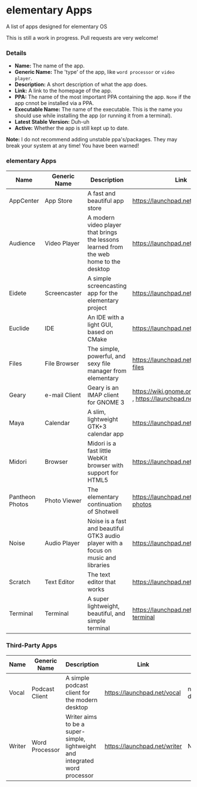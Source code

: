 elementary Apps
==============

A list of apps designed for elementary OS

This is still a work in progress. Pull requests are very welcome!



### Details

* __Name:__ The name of the app.
* __Generic Name:__ The 'type' of the app, like `word processor` or `video player`.
* __Description:__ A short description of what the app does.
* __Link:__ A link to the homepage of the app.
* __PPA:__ The name of the most important PPA containing the app. `None` if the app cnnot be installed via a PPA.
* __Executable Name:__ The name of the executable. This is the name you should use while installing the app (or running it from a terminal).
* __Latest Stable Version:__ Duh-uh
* __Active:__ Whether the app is still kept up to date.


__Note:__ I do not recommend adding unstable ppa's/packages. They may break your system at any time! You have been warned!



### elementary Apps

Name | Generic Name | Description | Link | PPA | Executable Name | Latest Stable Version
-----|--------------|-------------|------|-----|-----------------|----------------------
AppCenter | App Store | A fast and beautiful app store | https://launchpad.net/appcenter | elementary-os/daily (unstable!) | appcenter | In Developement
Audience | Video Player | A modern video player that brings the lessons learned from the web home to the desktop | https://launchpad.net/audience | elementary-os/daily (unstable!) | audience | In Developement
Eidete | Screencaster | A simple screencasting app for the elementary project | https://launchpad.net/eidete | elementary-os/daily (unstable!) | eidete | In Developement
Euclide | IDE | An IDE with a light GUI, based on CMake | https://launchpad.net/euclide | elementary-os/daily (unstable!) | euclide | In Developement
Files | File Browser | The simple, powerful, and sexy file manager from elementary | https://launchpad.net/pantheon-files | elementary-os/stable | pantheon-files | 0.1.6
Geary | e-mail Client | Geary is an IMAP client for GNOME 3 | https://wiki.gnome.org/Apps/Geary , https://launchpad.net/geary | elementary-os/stable | geary | 0.6.2
Maya | Calendar | A slim, lightweight GTK+3 calendar app | https://launchpad.net/maya | elementary-os/stable | maya-calendar | 0.3
Midori | Browser | Midori is a fast little WebKit browser with support for HTML5 | https://launchpad.net/midori | elementary-os/stable | midori | 0.5.7
Pantheon Photos | Photo Viewer | The elementary continuation of Shotwell | https://launchpad.net/pantheon-photos | elementary-os/daily (unstable!) | pantheon-photos | In Developement
Noise | Audio Player | Noise is a fast and beautiful GTK3 audio player with a focus on music and libraries | https://launchpad.net/noise | elementary-os/stable | noise | 0.3.0
Scratch | Text Editor | The text editor that works | https://launchpad.net/scratch | elementary-os/stable | scratch-text-editor | 2.0.2
Terminal | Terminal | A super lightweight, beautiful, and simple terminal | https://launchpad.net/pantheon-terminal | elementary-os/stable | pantheon-terminal | 0.3.0.1



### Third-Party Apps

Name | Generic Name | Description | Link | PPA | Executable Name | Latest Stable Version | Active
-----|--------------|-------------|------|-----|-----------------|-----------------------|-------
Vocal | Podcast Client | A simple podcast client for the modern desktop | https://launchpad.net/vocal | nathandyer/vocal-daily (unstable!) | vocal | In Developement | Yes
Writer | Word Processor | Writer aims to be a super-simple, lightweight and integrated word processor | https://launchpad.net/writer | None | writer | In Developement | Yes